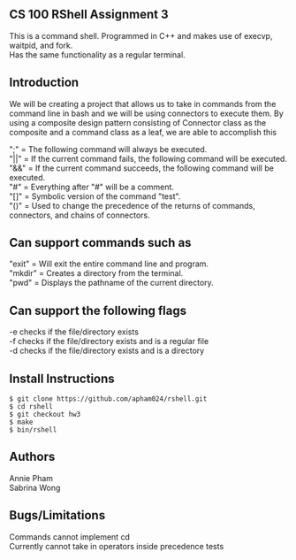 ## CS 100 RShell Assignment 3
This is a command shell. Programmed in C++ and makes use of execvp, waitpid, and fork.<br />
Has the same functionality as a regular terminal.

## Introduction
We will be creating a project that allows us to take in commands from the 
command line in bash and we will be using connectors to execute them. By using a composite
design pattern consisting of Connector class as the composite and a command class as a leaf,
we are able to accomplish this

";" = The following command will always be executed.<br />
"||" = If the current command fails, the following command will be executed.<br />
"&&" = If the current command succeeds, the following command will be executed.<br />
"#" = Everything after "#" will be a comment.<br />
"[]" = Symbolic version of the command "test". <br />
"()" = Used to change the precedence of the returns of commands, connectors, and chains of connectors.

## Can support commands such as
"exit" = Will exit the entire command line and program.<br />
"mkdir" = Creates a directory from the terminal.<br />
"pwd" = Displays the pathname of the current directory. <br />

## Can support the following flags
-e	checks if the file/directory exists<br />
-f	checks if the file/directory exists and is a regular file<br />
-d	checks if the file/directory exists and is a directory<br />

## Install Instructions
    $ git clone https://github.com/apham024/rshell.git
    $ cd rshell
    $ git checkout hw3
    $ make
    $ bin/rshell
    
## Authors
Annie Pham <br />
Sabrina Wong
    
## Bugs/Limitations
Commands cannot implement cd <br />
Currently cannot take in operators inside precedence tests 

